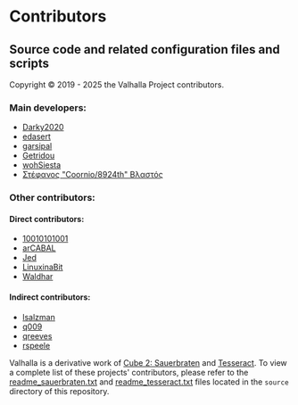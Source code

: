 # Contributors
## Source code and related configuration files and scripts
Copyright © 2019 - 2025 the Valhalla Project contributors.

### Main developers:
- [Darky2020](https://github.com/Darky2020)
- [edasert](https://github.com/edasert)
- [garsipal](https://github.com/garsipal)
- [Getridou](mailto:souncrxstar@gmail)
- [wohSiesta](https://github.com/wohSiesta)
- [Στέφανος "Coornio/8924th" Βλαστός](https://github.com/coornio)

### Other contributors:
#### Direct contributors:
- [10010101001](https://github.com/10010101001)
- [arCABAL](https://github.com/arCABAL)
- [Jed](https://github.com/Jed-)
- [LinuxinaBit](https://github.com/LinuxinaBit)
- [Waldhar](https://github.com/WallaceWallaceWallace)

#### Indirect contributors:
- [lsalzman](https://github.com/lsalzman)
- [q009](https://github.com/q009)
- [qreeves](https://github.com/qreeves)
- [rspeele](https://github.com/rspeele)

Valhalla is a derivative work of [Cube 2: Sauerbraten](http://sauerbraten.org) and [Tesseract](http://tesseract.gg/). To view a complete list of these projects' contributors, please refer to the [readme_sauerbraten.txt](source/readme_sauerbraten.txt) and [readme_tesseract.txt](source/readme_tesseract.txt) files located in the `source` directory of this repository.
